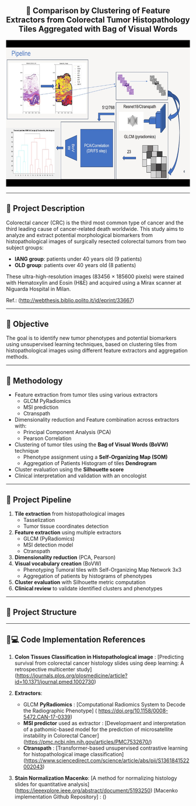 <h2 align="center">🧬 Comparison by Clustering of Feature Extractors from Colorectal Tumor Histopathology Tiles Aggregated with Bag of Visual Words</h2>

<p align="center">
  <img src="https://github.com/Tonyb94/DigitalPathology/blob/master/PIPELINE.jpeg" height="400" alt="Project Pipeline" />
</p>

---

## 📝 Project Description

Colorectal cancer (CRC) is the third most common type of cancer and the third leading cause of cancer-related death worldwide. This study aims to analyze and extract potential morphological biomarkers from histopathological images of surgically resected colorectal tumors from two subject groups:

- **IANG group**: patients under 40 years old (9 patients)
- **OLD group**: patients over 40 years old (8 patients)

These ultra-high-resolution images (83456 × 185600 pixels) were stained with Hematoxylin and Eosin (H&E) and acquired using a Mirax scanner at Niguarda Hospital in Milan.

Ref.: (http://webthesis.biblio.polito.it/id/eprint/33667)

---

## 🎯 Objective

The goal is to identify new tumor phenotypes and potential biomarkers using unsupervised learning techniques, based on clustering tiles from histopathological images using different feature extractors and aggregation methods.

---

## 🔬 Methodology

- Feature extraction from tumor tiles using various extractors 
  - GLCM PyRadiomics
  - MSI prediction
  - Ctranspath
- Dimensionality reduction and Feature combination across extractors with:
  - Principal Component Analysis (PCA)
  - Pearson Correlation
- Clustering of tumor tiles using the **Bag of Visual Words (BoVW)** technique
  - Phenotype assignment using a **Self-Organizing Map (SOM)**
  - Aggregation of Patients Histogram of tiles **Dendrogram**
- Cluster evaluation using the **Silhouette score**
- Clinical interpretation and validation with an oncologist

---

## 🔄 Project Pipeline

1. **Tile extraction** from histopathological images
    - Tasselization
    - Tumor tissue coordinates detection
2. **Feature extraction** using multiple extractors
    - GLCM (PyRadiomics)
    - MSI detection model
    - Ctranspath
3. **Dimensionality reduction** (PCA, Pearson)
4. **Visual vocabulary creation** (BoVW)
    - Phenotyping Tumoral tiles with Self-Organizing Map Network 3x3
    - Aggregation of patients by histograms of phenotypes
6. **Cluster evaluation** with Silhouette metric computation
7. **Clinical review** to validate identified clusters and phenotypes

---

## 📁 Project Structure

---

## 🧠💻 Code Implementation References


1. **Colon Tissues Classification in Histopathological image** : [Predicting survival from colorectal cancer histology slides using deep learning: A retrospective multicenter study] (https://journals.plos.org/plosmedicine/article?id=10.1371/journal.pmed.1002730)

2. **Extractors**:

    - GLCM **PyRadiomics** : [Computational Radiomics System to Decode the Radiographic Phenotype] ( https://doi.org/10.1158/0008-5472.CAN-17-0339)
    - **MSI predictor** used as extractor : [Developmaent and interpretation of a pathomic-based model for the prediction of microsatellite instability in  Colorectal Cancer] (https://pmc.ncbi.nlm.nih.gov/articles/PMC7532670/)
    - **Ctranspath** : [Transformer-based unsupervised contrastive learning for histopathological image classification] (https://www.sciencedirect.com/science/article/abs/pii/S1361841522002043)

3. **Stain Normalization Macenko**: [A method for normalizing histology slides for quantitative analysis] (https://ieeexplore.ieee.org/abstract/document/5193250) [Macenko implementation Github Repository] : ()
